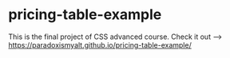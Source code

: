 # pricing-table-example
This is the final project of CSS advanced course. Check it out --> https://paradoxismyalt.github.io/pricing-table-example/
